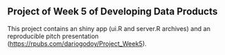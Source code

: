 ## Project of Week 5 of Developing Data Products

This project contains an shiny app (ui.R and server.R archives) and an reproducible pitch presentation (https://rpubs.com/dariogodoy/Project_Week5).

